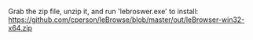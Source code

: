 Grab the zip file, unzip it, and run 'lebroswer.exe' to install: <a href="https://github.com/cperson/leBrowse/blob/master/out/leBrowser-win32-x64.zip">https://github.com/cperson/leBrowse/blob/master/out/leBrowser-win32-x64.zip</a>

